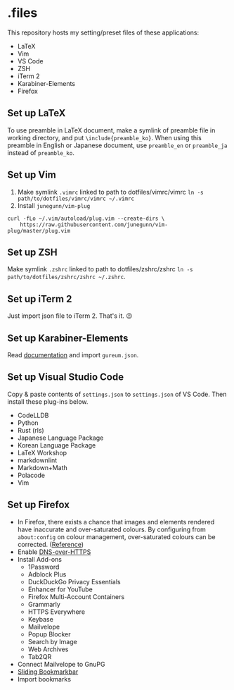 # .files

This repository hosts my setting/preset files of these applications:

- LaTeX
- Vim
- VS Code
- ZSH
- iTerm 2
- Karabiner-Elements
- Firefox

## Set up LaTeX

To use preamble in LaTeX document, make a symlink of preamble file
in working directory, and put `\include{preamble_ko}`.
When using this preamble in English or Japanese document,
use `preamble_en` or `preamble_ja` instead of
`preamble_ko`.

## Set up Vim

1. Make symlink `.vimrc` linked to path to dotfiles/vimrc/vimrc
`ln -s path/to/dotfiles/vimrc/vimrc ~/.vimrc`
2. Install `junegunn/vim-plug`  

``` shell
curl -fLo ~/.vim/autoload/plug.vim --create-dirs \
    https://raw.githubusercontent.com/junegunn/vim-plug/master/plug.vim
```

## Set up ZSH

Make symlink `.zshrc` linked to path to dotfiles/zshrc/zshrc
`ln -s path/to/dotfiles/zshrc/zshrc ~/.zshrc`.

## Set up iTerm 2

Just import json file to iTerm 2. That's it. 😉

## Set up Karabiner-Elements

Read [documentation](https://pqrs.org/osx/karabiner/json.html#location)
and import `gureum.json`.

## Set up Visual Studio Code

Copy & paste contents of `settings.json` to `settings.json` of VS Code.
Then install these plug-ins below.

- CodeLLDB
- Python
- Rust (rls)
- Japanese Language Package
- Korean Language Package
- LaTeX Workshop
- markdownlint
- Markdown+Math
- Polacode
- Vim

## Set up Firefox

- In Firefox, there exists a chance that images and elements rendered have
inaccurate and over-saturated colours.
By configuring from `about:config` on colour management, over-saturated colours
can be corrected. ([Reference](https://cameratico.com/guides/firefox-color-management/))
- Enable [DNS-over-HTTPS](https://support.mozilla.org/en-US/kb/firefox-dns-over-https)
- Install Add-ons
  - 1Password
  - Adblock Plus
  - DuckDuckGo Privacy Essentials
  - Enhancer for YouTube
  - Firefox Multi-Account Containers
  - Grammarly
  - HTTPS Everywhere
  - Keybase
  - Mailvelope
  - Popup Blocker
  - Search by Image
  - Web Archives
  - Tab2QR
- Connect Mailvelope to GnuPG
- [Sliding Bookmarkbar](https://github.com/zvuc/firefox-sliding-bookmarks-bar)
- Import bookmarks
